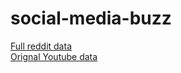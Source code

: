 # social-media-buzz 
[Full reddit data](https://www.kaggle.com/carneyjp/251403-bookthemed-reddit-entries-with-sentiment "Orignal dataset")\
[Orignal Youtube data](https://www.kaggle.com/wchaktse/data-of-5132-youtube-videos?select=data_20210101_145809.csv "used to generated required dataset")
